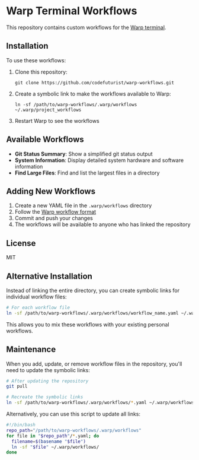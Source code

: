 # Warp Terminal Workflows

This repository contains custom workflows for the [Warp terminal](https://www.warp.dev/).

## Installation

To use these workflows:

1. Clone this repository:
   ```
   git clone https://github.com/codefuturist/warp-workflows.git
   ```

2. Create a symbolic link to make the workflows available to Warp:
   ```
   ln -sf /path/to/warp-workflows/.warp/workflows ~/.warp/project_workflows
   ```

3. Restart Warp to see the workflows

## Available Workflows

- **Git Status Summary**: Show a simplified git status output
- **System Information**: Display detailed system hardware and software information
- **Find Large Files**: Find and list the largest files in a directory

## Adding New Workflows

1. Create a new YAML file in the `.warp/workflows` directory
2. Follow the [Warp workflow format](https://docs.warp.dev/features/entry/yaml-workflows)
3. Commit and push your changes
4. The workflows will be available to anyone who has linked the repository

## License

MIT

## Alternative Installation

Instead of linking the entire directory, you can create symbolic links for individual workflow files:

```bash
# For each workflow file
ln -sf /path/to/warp-workflows/.warp/workflows/workflow_name.yaml ~/.warp/workflows/
```

This allows you to mix these workflows with your existing personal workflows.

## Maintenance

When you add, update, or remove workflow files in the repository, you'll need to update the symbolic links:

```bash
# After updating the repository
git pull

# Recreate the symbolic links
ln -sf /path/to/warp-workflows/.warp/workflows/*.yaml ~/.warp/workflows/
```

Alternatively, you can use this script to update all links:

```bash
#!/bin/bash
repo_path="/path/to/warp-workflows/.warp/workflows"
for file in "$repo_path"/*.yaml; do
  filename=$(basename "$file")
  ln -sf "$file" ~/.warp/workflows/
done
```

